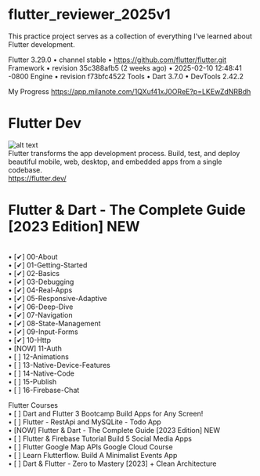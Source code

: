 # flutter_reviewer_2025v1
 This practice project serves as a collection of everything I've learned about Flutter development.

Flutter 3.29.0 • channel stable • https://github.com/flutter/flutter.git
Framework • revision 35c388afb5 (2 weeks ago) • 2025-02-10 12:48:41 -0800
Engine • revision f73bfc4522
Tools • Dart 3.7.0 • DevTools 2.42.2


My Progress https://app.milanote.com/1QXuf41xJ0OReE?p=LKEwZdNRBdh

#  Flutter Dev
![alt text](https://miro.medium.com/v2/resize:fit:3840/1*-XHpdhmBoEU-K3pSPWTX3g.png) <br />
Flutter transforms the app development process. Build, test, and deploy beautiful mobile, web, desktop, and embedded apps from a single codebase.<br />
https://flutter.dev/ <br />
# Flutter & Dart - The Complete Guide [2023 Edition] NEW <br />
<br />•	[✔] 00-About
<br />•	[✔] 01-Getting-Started
<br />•	[✔] 02-Basics
<br />•	[✔] 03-Debugging
<br />•	[✔] 04-Real-Apps
<br />•	[✔] 05-Responsive-Adaptive
<br />•	[✔] 06-Deep-Dive
<br />•	[✔] 07-Navigation
<br />•	[✔] 08-State-Management
<br />•	[✔] 09-Input-Forms
<br />•	[✔] 10-Http
<br />•	[NOW] 11-Auth
<br />•	[ ] 12-Animations
<br />•	[ ] 13-Native-Device-Features
<br />•	[ ] 14-Native-Code
<br />•	[ ] 15-Publish
<br />•	[ ] 16-Firebase-Chat
<br />

Flutter Courses
<br />•	[ ] Dart and Flutter 3 Bootcamp Build Apps for Any Screen!
<br />•	[ ] Flutter - RestApi and MySQLite - Todo App
<br />•	[NOW] Flutter & Dart - The Complete Guide [2023 Edition] NEW
<br />•	[ ] Flutter & Firebase Tutorial Build 5 Social Media Apps
<br />•	[ ] Flutter Google Map APIs Google Cloud Course
<br />•	[ ] Learn Flutterflow. Build A Minimalist Events App
<br />•	[ ] Dart & Flutter - Zero to Mastery [2023] + Clean Architecture

